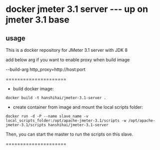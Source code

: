 # docker jmeter 3.1 server --- up on jmeter 3.1 base

## usage

This is a docker repository for JMeter 3.1 server with JDK 8

add below arg if you want to enable proxy when build image

--build-arg http_proxy=http://host:port

=====================

* build docker image:

```
docker build -t hanshihai/jmeter-3.1-server .
```

* create container from image and mount the local scripts folder:

```
docker run -d -P --name slave_name -v local_scripts_folder:/opt/apache-jmeter-3.1/scripts -w /opt/apache-jmeter-3.1/scripts hanshihai/jmeter-3.1-server
```

Then, you can start the master to run the scripts on this slave.

=====================

